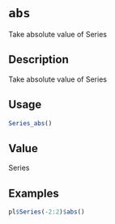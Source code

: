 # `abs`

Take absolute value of Series

## Description

Take absolute value of Series

## Usage

```r
Series_abs()
```

## Value

Series

## Examples

```r
pl$Series(-2:2)$abs()
```


